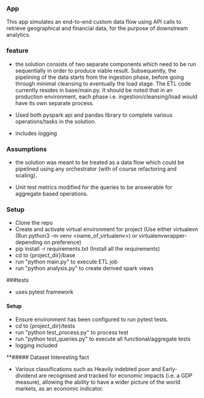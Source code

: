### App
This app simulates an end-to-end custom data flow using API calls to retrieve geographical and
financial data, for the purpose of downstream analytics. 

### feature
- the solution consists of two separate components which need to be run sequentially in order to produce viable result.
  Subsequently, the pipelining of the data starts from the ingestion phase, before going through minimal
  cleansing to eventually the load stage. The ETL code currently resides in base/main.py.
  It should be noted that in an production environment, each phase i.e. ingestion/cleansing/load would have its
  own separate process.  

- Used both pyspark api and pandas library to complete various operations/tasks in the solution.

- includes logging

### Assumptions
- the solution was meant to be treated as a data flow which could be pipelined using any orchestrator (with of course refactoring and scaling). 

- Unit test metrics modified for the queries to be answerable for aggregate based operations.

### Setup
- Clone the repo
- Create and activate virtual environment for project (Use either virtualevn (Run python3 -m venv <name_of_virtualenv>) or virtualenvwrapper- depending on preference)
- pip install -r requirements.txt (Install all the requirements)
- cd to {project_dir}/base
- run "python main.py" to execute ETL job
- run "python analysis.py" to create derived spark views

###tests
- uses pytest framework
#### Setup
- Ensure environment has been configured to run pytest tests.
- cd to {project_dir}/tests
- run "python test_process.py" to process test
- run "python test_queries.py" to execute all functional/aggregate tests
- logging included

**##### Dataset Interesting fact
- Various classifications such as Heavily indebted poor and Early-dividend are recognised and tracked for economic impacts (i.e. a GDP measure), allowing the ability to have a wider picture of the world markets, as an economic indicator. 

